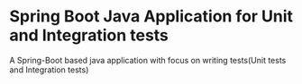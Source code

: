 # Spring Boot Java Application for Unit and Integration tests 
A Spring-Boot based java application with focus on writing tests(Unit tests and Integration tests)
